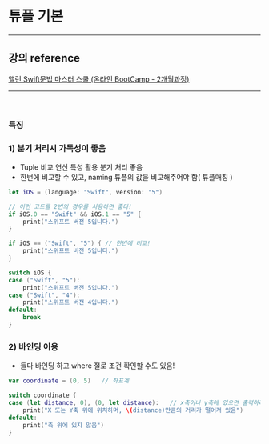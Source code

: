 # 튜플 기본

---

## 강의 reference

[앨런 Swift문법 마스터 스쿨 (온라인 BootCamp - 2개월과정)](https://www.inflearn.com/course/스위프트-문법-마스터-스쿨/dashboard)

---

<br>

### 특징

### 1) 분기 처리시 가독성이 좋음

- Tuple 비교 연산 특성 활용 분기 처리 좋음
- 한번에 비교할 수 있고, naming 튜플의 값을 비교해주어야 함( 튜플매칭 )

```swift
let iOS = (language: "Swift", version: "5")

// 이런 코드를 2번의 경우를 사용하면 좋다!
if iOS.0 == "Swift" && iOS.1 == "5" {
    print("스위프트 버전 5입니다.")
}

if iOS == ("Swift", "5") { // 한번에 비교!
    print("스위프트 버전 5입니다.")
}

```

```swift
switch iOS {
case ("Swift", "5"):
    print("스위프트 버전 5입니다.")
case ("Swift", "4"):
    print("스위프트 버전 4입니다.")
default:
    break
}
```

### 2) 바인딩 이용

- 둘다 바인딩 하고 where 절로 조건 확인할 수도 있음!

```swift
var coordinate = (0, 5)   // 좌표계

switch coordinate {
case (let distance, 0), (0, let distance):   // x축이나 y축에 있으면 출력하라는 코드
    print("X 또는 Y축 위에 위치하며, \(distance)만큼의 거리가 떨어져 있음")
default:
    print("축 위에 있지 않음")
}

```

